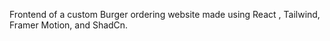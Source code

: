
Frontend of a custom Burger ordering website  made using React , Tailwind, Framer Motion, and ShadCn.

